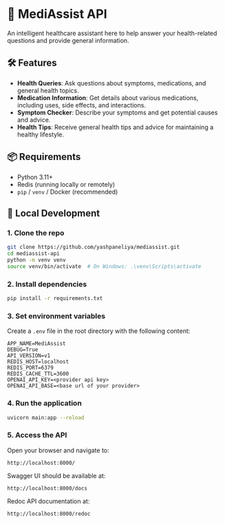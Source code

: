 # 🚀 MediAssist API

An intelligent healthcare assistant here to help answer your health-related questions and provide general information.


## 🛠️ Features

- **Health Queries**: Ask questions about symptoms, medications, and general health topics.
- **Medication Information**: Get details about various medications, including uses, side effects, and interactions.
- **Symptom Checker**: Describe your symptoms and get potential causes and advice.
- **Health Tips**: Receive general health tips and advice for maintaining a healthy lifestyle.


## 📦 Requirements

- Python 3.11+
- Redis (running locally or remotely)
- `pip` / `venv` / Docker (recommended)

## 🚀 Local Development

### 1. Clone the repo
```bash
git clone https://github.com/yashpaneliya/mediassist.git
cd mediassist-api
python -m venv venv
source venv/bin/activate  # On Windows: .\venv\Scripts\activate
```

### 2. Install dependencies
```bash
pip install -r requirements.txt
```

### 3. Set environment variables
Create a `.env` file in the root directory with the following content:
```env
APP_NAME=MediAssist
DEBUG=True
API_VERSION=v1
REDIS_HOST=localhost
REDIS_PORT=6379
REDIS_CACHE_TTL=3600
OPENAI_API_KEY=<provider api key>
OPENAI_API_BASE=<base url of your provider>
```

### 4. Run the application
```bash
uvicorn main:app --reload
```

### 5. Access the API
Open your browser and navigate to:
```
http://localhost:8000/
```

Swagger UI should be available at:
```
http://localhost:8000/docs
```

Redoc API documentation at:
```
http://localhost:8000/redoc
```

